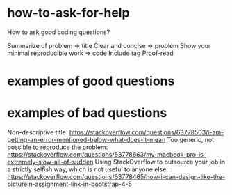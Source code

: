 # how-to-ask-for-help
How to ask good coding questions?

Summarize of problem => title
Clear and concise => problem 
Show your minimal reproducible work => code
Include tag
Proof-read

# examples of good questions

# examples of bad questions
Non-descriptive title:
https://stackoverflow.com/questions/63778503/i-am-getting-an-error-mentioned-below-what-does-it-mean
Too generic, not possible to reproduce the problem:
https://stackoverflow.com/questions/63778663/my-macbook-pro-is-extremely-slow-all-of-sudden
Using StackOverflow to outsource your job in a strictly selfish way, which is not useful to anyone else:
https://stackoverflow.com/questions/63778465/how-i-can-design-like-the-picturein-assignment-link-in-bootstrap-4-5

